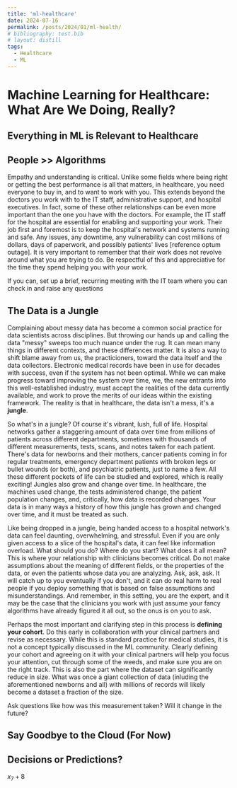 ```yaml
---
title: 'ml-healthcare'
date: 2024-07-16
permalink: /posts/2024/01/ml-health/
# bibliography: test.bib
# layout: distill
tags:
  - Healthcare
  - ML
---
```


# Machine Learning for Healthcare: What Are We Doing, Really?


## Everything in ML is Relevant to Healthcare

## People >> Algorithms

Empathy and understanding is critical. Unlike some fields where being right or getting the best performance is all that matters, in healthcare, you need everyone to buy in, and to want to work with you. This extends beyond the doctors you work with to the IT staff, administrative support, and hospital executives. In fact, some of these other relationships can be even more important than the one you have with the doctors. For example, the IT staff for the hospital are essential for enabling and supporting your work. Their job first and foremost is to keep the hospital's network and systems running and safe. Any issues, any downtime, any vulnerability can cost millions of dollars, days of paperwork, and possibly patients' lives [reference optum outage]. It is very important to remember that their work does not revolve around what you are trying to do. Be respectful of this and appreciative for the time they spend helping you with your work. 

If you can, set up a brief, recurring meeting with the IT team where you can check in and raise any questions

## The Data is a Jungle
Complaining about messy data has become a common social practice for data scientists across disciplines. But throwing our hands up and calling the data "messy" sweeps too much nuance under the rug. It can mean many things in different contexts, and these differences matter. It is also a way to shift blame away from us, the practicioners, toward the data itself and the data collectors. Electronic medical records have been in use for decades with success, even if the system has not been optimal. While we can make progress toward improving the system over time, we, the new entrants into this well-established industry, must accept the realities of the data currently available, and work to prove the merits of our ideas within the existing framework. The reality is that in healthcare, the data isn't a mess, it's a __jungle__.

So what's in a jungle? Of course it's vibrant, lush, full of life. Hospital networks gather a staggering amount of data over time from millions of patients across different departments, sometimes with thousands of different measurements, tests, scans, and notes taken for each patient. There's data for newborns and their mothers, cancer patients coming in for regular treatments, emergency department patients with broken legs or bullet wounds (or both), and psychiatric patients, just to name a few. All these different pockets of life can be studied and explored, which is really exciting! Jungles also grow and change over time. In healthcare, the machines used change, the tests administered change, the patient population changes, and, critically, how data is recorded changes. Your data is in many ways a history of how this jungle has grown and changed over time, and it must be treated as such.

Like being dropped in a jungle, being handed access to a hospital network's data can feel daunting, overwhelming, and stressful. Even if you are only given access to a slice of the hospital's data, it can feel like information overload. What should you do? Where do you start? What does it all mean? This is where your relationship with clinicians becomes critical. Do not make assumptions about the meaning of different fields, or the properties of the data, or even the patients whose data you are analyzing. Ask, ask, ask. It will catch up to you eventually if you don't, and it can do real harm to real people if you deploy something that is based on false assumptions and misunderstandings. And remember, in this setting, you are the expert, and it may be the case that the clinicians you work with just assume your fancy algorithms have already figured it all out, so the onus is on you to ask.

Perhaps the most important and clarifying step in this process is __defining your cohort__. Do this early in collaboration with your clinical partners and revise as necessary. While this is standard practice for medical studies, it is not a concept typically discussed in the ML community. Clearly defining your cohort and agreeing on it with your clinical partners will help you focus your attention, cut through some of the weeds, and make sure you are on the right track. This is also the part where the dataset can significantly reduce in size. What was once a giant collection of data (inluding the aforementioned newborns and all) with millions of records will likely become a dataset a fraction of the size. 

Ask questions like how was this measurement taken? Will it change in the future? 


## Say Goodbye to the Cloud (For Now)

## Decisions or Predictions?

$x_7 + 8$

<d-cite key="arik_tabnet_2020"></d-cite>

